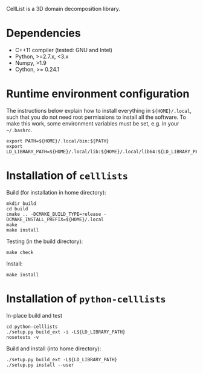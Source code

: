 CellList is a 3D domain decomposition library.

Dependencies
============

* C++11 compiler (tested: GNU and Intel)
* Python, >=2.7.x, <3.x
* Numpy, >1.9
* Cython, >= 0.24.1


Runtime environment configuration
=================================

The instructions below explain how to install everything in ``${HOME}/.local``, such that
you do not need root permissions to install all the software. To make this work, some
environment variables must be set, e.g. in your ``~/.bashrc``.

    export PATH=${HOME}/.local/bin:${PATH}
    export LD_LIBRARY_PATH=${HOME}/.local/lib:${HOME}/.local/lib64:${LD_LIBRARY_PATH}


Installation of ``celllists``
=============================

Build (for installation in home directory):

    mkdir build
    cd build
    cmake .. -DCMAKE_BUILD_TYPE=release -DCMAKE_INSTALL_PREFIX=${HOME}/.local
    make
    make install

Testing (in the build directory):

    make check

Install:

    make install


Installation of ``python-celllists``
====================================

In-place build and test

    cd python-celllists
    ./setup.py build_ext -i -L${LD_LIBRARY_PATH}
    nosetests -v

Build and install (into home directory):

    ./setup.py build_ext -L${LD_LIBRARY_PATH}
    ./setup.py install --user
